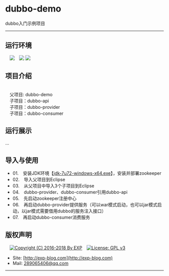 # dubbo-demo
dubbo入门示例项目

------


## 运行环境

　![](https://img.shields.io/badge/Registry-zookeeper%203.4.7-brightgreen.svg)　![](https://img.shields.io/badge/Build-Maven%203.2.5-brightgreen.svg)  ![](https://img.shields.io/badge/JDK-1.7%2B-brightgreen.svg)


## 项目介绍

<br/>　父项目: dubbo-demo
<br/>　子项目：dubbo-api
<br/>　子项目：dubbo-provider
<br/>　子项目：dubbo-consumer

      
## 运行展示

...



## 导入与使用

- 01.　安装JDK环境【[jdk-7u72-windows-x64.exe](https://github.com/lyy289065406/environment/tree/master/environment/java/JDK/windows/x64/jdk-7u72-windows-x64.exe)】，安装并部署zookeeper
- 02.　导入父项目到Eclipse
- 03.　从父项目中导入3个子项目到Eclipse
- 04.　dubbo-provider、dubbo-consumer引用dubbo-api
- 05.　先启动zookeeper注册中心
- 06.　再启动dubbo-provider提供服务（可以war模式启动，也可以jar模式启动，以jar模式需要借用dubbo的服务注入接口）
- 07.　再启动dubbo-consumer消费服务


## 版权声明

　[![Copyright (C) 2016-2018 By EXP](https://img.shields.io/badge/Copyright%20(C)-2006~2018%20By%20EXP-blue.svg)](http://exp-blog.com)　[![License: GPL v3](https://img.shields.io/badge/License-GPL%20v3-blue.svg)](https://www.gnu.org/licenses/gpl-3.0)
  

- Site: [http://exp-blog.com](http://exp-blog.com) 
- Mail: <a href="mailto:289065406@qq.com?subject=[EXP's Github]%20Your%20Question%20（请写下您的疑问）&amp;body=What%20can%20I%20help%20you?%20（需要我提供什么帮助吗？）">289065406@qq.com</a>


------

